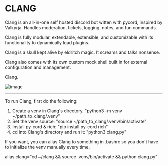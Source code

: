 # CLANG

Clang is an all-in-one self hosted discord bot witten with pycord, inspired by Valkyrja. Handles moderation, tickets, logging, notes, and fun commands.

Clang is fully modular, extendable, extensible, and customizable with its functionality to dynamically load plugins.

Clang is a skull kept alive by eldritch magic. It screams and talks nonsense.

Clang also comes with its own custom mock shell built in for external configuration and management.

Clang.

![image](https://i.imgur.com/UbjUrys.png)

---

To run Clang, first do the following:

1) Create a venv in Clang's directory. "python3 -m venv ~/path_to_clang/.venv"
2) Set the venv source: "source ~/path_to_clang/.venv/bin/activate"
3) Install py-cord & rich: "pip install py-cord rich"
4) cd into Clang's directory and run it: "python3 clang.py"

If you want, you can alias Clang to something in .bashrc so you don't have to initialize the venv manually every time,

alias clang="cd ~/clang && source .venv/bin/activate && python clang.py"
